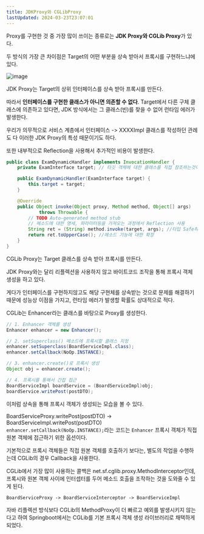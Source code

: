 ```yaml
---
title: JDKProxy와 CGLibProxy
lastUpdated: 2024-03-23T23:07:01
---
```


Proxy를 구현한 것 중 가장 많이 쓰이는 종류로는 **JDK Proxy와 CGLib Proxy**가 있다.

두 방식의 가장 큰 차이점은 Target의 어떤 부분을 상속 받아서 프록시를 구현하느냐에 있다.

![image](https://user-images.githubusercontent.com/81006587/200806976-6528c443-8c57-4920-85e4-fc2131efcfbe.png)

JDK Proxy는 Target의 상위 인터페이스를 상속 받아 프록시를 만든다. 

따라서 **인터페이스를 구현한 클래스가 아니면 의존할 수 없다**. Target에서 다른 구체 클래스에 의존하고 있다면, JDK 방식에서는 그 클래스(빈)를 찾을 수 없어 런타임 에러가 발생한다.

우리가 의무적으로 서비스 계층에서 인터페이스 -> XXXXImpl 클래스를 작성하던 관례도 다 이러한 JDK Proxy의 특성 때문이기도 하다.

또한 내부적으로 Reflection을 사용해서 추가적인 비용이 발생한다.

```java
public class ExamDynamicHandler implements InvocationHandler {
    private ExamInterface target; // 타깃 객체에 대한 클래스를 직접 참조하는것이 아닌 Interface를 이용

    public ExamDynamicHandler(ExamInterface target) {
        this.target = target;
    }

    @Override
    public Object invoke(Object proxy, Method method, Object[] args)
            throws Throwable {
        // TODO Auto-generated method stub
        // 메소드에 대한 명세, 파라미터등을 가져오는 과정에서 Reflection 사용
        String ret = (String) method.invoke(target, args); //타입 Safe하지 않다는 단점이 있다.
        return ret.toUpperCase(); //메소드 기능에 대한 확장
    }
}
```

CGLib Proxy는 Target 클래스를 상속 받아 프록시를 만든다.

JDK Proxy와는 달리 리플렉션을 사용하지 않고 바이트코드 조작을 통해 프록시 객체 생성을 하고 있다.

게다가 인터페이스를 구현하지않고도 해당 구현체를 상속받는 것으로 문제를 해결하기 때문에 성능상 이점을 가지고, 런타임 에러가 발생할 확률도 상대적으로 적다.

CGLib는 Enhancer라는 클래스를 바탕으로 Proxy를 생성한다.

```java
// 1. Enhancer 객체를 생성
Enhancer enhancer = new Enhancer();

// 2. setSuperclass() 메소드에 프록시할 클래스 지정
enhancer.setSuperclass(BoardServiceImpl.class);
enhancer.setCallback(NoOp.INSTANCE);

// 3. enhancer.create()로 프록시 생성
Object obj = enhancer.create();

// 4. 프록시를 통해서 간접 접근
BoardServiceImpl boardService = (BoardServiceImpl)obj;
boardService.writePost(postDTO);
```

이처럼 상속을 통해 프록시 객체가 생성되는 모습을 볼 수 있다.

BoardServiceProxy.writePost(postDTO) -> BoardServiceImpl.writePost(postDTO)
`enhancer.setCallback(NoOp.INSTANCE);`라는 코드는 `Enhancer` 프록시 객체가 직접 원본 객체에 접근하기 위한 옵션이다.

기본적으로 프록시 객체들은 직접 원본 객체를 호출하기 보다는, 별도의 작업을 수행하는데 CGLib의 경우 Callback을 사용한다.

CGLib에서 가장 많이 사용하는 콜백은 net.sf.cglib.proxy.MethodInterceptor인데, 프록시와 원본 객체 사이에 인터셉터를 두어 메소드 호출을 조작하는 것을 도와줄 수 있게 된다.

```
BoardServiceProxy -> BoardServiceInterceptor -> BoardServiceImpl
```

자바 리플렉션 방식보다 CGLib의 MethodProxy이 더 빠르고 예외를 발생시키지 않는다고 하여 Springboot에서는 CGLib를 기본 프록시 객체 생성 라이브러리로 채택하게 되었다.